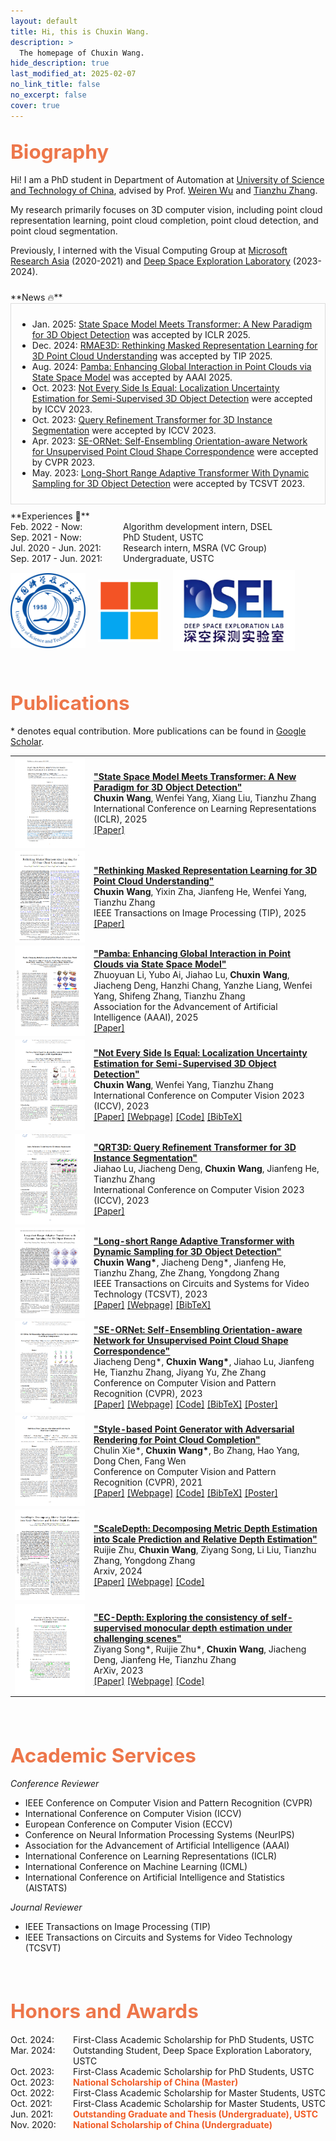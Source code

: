 ```yaml
---
layout: default
title: Hi, this is Chuxin Wang.
description: >
  The homepage of Chuxin Wang.
hide_description: true
last_modified_at: 2025-02-07
no_link_title: false 
no_excerpt: false 
cover: true
---
```


<h2 id="about"><span style="color:rgb(237, 118, 74); font-size: 1.5em;">Biography</span></h2>

Hi! I am a PhD student in Department of Automation at [University of Science and Technology of China](https://www.ustc.edu.cn/), advised by Prof. [Weiren Wu](https://en.wikipedia.org/wiki/Wu_Weiren) and [Tianzhu Zhang](https://scholar.google.com/citations?user=9sCGe-gAAAAJ&hl=zh-CN).

My research primarily focuses on 3D computer vision, including point cloud representation learning, point cloud completion, point cloud detection, and point cloud segmentation.
    
Previously, I interned with the Visual Computing Group at [Microsoft Research Asia](https://www.microsoft.com/en-us/research/lab/microsoft-research-asia/) (2020-2021) and [Deep Space Exploration Laboratory](http://www.dsel.cc/#/spaceFile/index) (2023-2024).

<div style="height: 10px;"></div> <!-- 空行 -->
**News 🔥**
<div style="border: 1px solid #ddd; padding: 10px; height: 300px; overflow-y: scroll;">
  <ul>
    <li>Jan. 2025: <a href="https://openreview.net/forum?id=Tisu1L0Jwt">State Space Model Meets Transformer: A New Paradigm for 3D Object Detection</a> was accepted by ICLR 2025.</li>
    <li>Dec. 2024: <a href="https://ieeexplore.ieee.org/document/10815033">RMAE3D: Rethinking Masked Representation Learning for 3D Point Cloud Understanding</a> was accepted by TIP 2025.</li>
    <li>Aug. 2024: <a href="https://arxiv.org/abs/2406.17442">Pamba: Enhancing Global Interaction in Point Clouds via State Space Model</a> was accepted by AAAI 2025.</li>
    <li>Oct. 2023: <a href="https://openaccess.thecvf.com/content/ICCV2023/papers/Wang_Not_Every_Side_Is_Equal_Localization_Uncertainty_Estimation_for_Semi-Supervised_ICCV_2023_paper.pdf">Not Every Side Is Equal: Localization Uncertainty Estimation for Semi-Supervised 3D Object Detection</a> were accepted by ICCV 2023.</li>
    <li>Oct. 2023: <a href="https://openaccess.thecvf.com/content/ICCV2023/papers/Lu_Query_Refinement_Transformer_for_3D_Instance_Segmentation_ICCV_2023_paper.pdf">Query Refinement Transformer for 3D Instance Segmentation</a> were accepted by ICCV 2023.</li>
    <li>Apr. 2023: <a href="https://openaccess.thecvf.com/content/CVPR2023/papers/Deng_SE-ORNet_Self-Ensembling_Orientation-Aware_Network_for_Unsupervised_Point_Cloud_Shape_Correspondence_CVPR_2023_paper.pdf">SE-ORNet: Self-Ensembling Orientation-aware Network for Unsupervised Point Cloud Shape Correspondence</a> were accepted by CVPR 2023.</li>
    <li>May. 2023: <a href="https://ieeexplore.ieee.org/abstract/document/10124821">Long-Short Range Adaptive Transformer With Dynamic Sampling for 3D Object Detection</a> were accepted by TCSVT 2023.</li>
  </ul>
</div>

<div style="height: 10px;"></div> <!-- 空行 -->
**Experiences 📖**
<style>
  .experience-item {
    display: flex;
    align-items: baseline;
    justify-content: left; /* 居中整个容器 */
  }
  .experience-date {
    min-width: 180px; /* 根据需要调整宽度 */
    text-align: left; /* 确保内容左对齐 */
  }
</style>

<div class="experience-item">
  <span class="experience-date">Feb. 2022 - Now:</span> Algorithm development intern, DSEL
</div>
<div class="experience-item">
  <span class="experience-date">Sep. 2021 - Now:</span> PhD Student, USTC
</div>
<div class="experience-item">
  <span class="experience-date">Jul. 2020 - Jun. 2021:</span> Research intern, MSRA (VC Group)
</div>
<div class="experience-item">
  <span class="experience-date">Sep. 2017 - Jun. 2021:</span> Undergraduate, USTC
</div>

<div style="height: 10px;"></div> <!-- 空行 -->
<!-- <div class="logo" style="display: flex; justify-content: space-around; align-items: center;"> -->
<div class="logo" style="display: flex; justify-content: left; align-items: center; gap: 20px;">
  <!-- <a href="https://en.nwpu.edu.cn/"><img src="images/logo_NWPU.png" alt="NWPU" style="height: 100px; width: auto;"></a> -->
  <!-- <a href="https://www.huawei.com/en/"><img src="images/logo_HUAWEI.jpeg" alt="HUAWEI" style="height: 100px; width: auto;"></a> -->
  <a><img src="assets/img/logo-ustc.png" alt="USTC" style="height: 120px; width: auto;"></a>
  <a><img src="assets/img/logo-msra.png" alt="MSRA" style="height: 100px; width: auto;"></a>
  <a><img src="assets/img/logo-dsel.png" alt="DSEL" style="height: 130px; width: auto;"></a>
</div>

<div style="height: 30px;"></div> <!-- 空行 -->
<h2 id="publications"><span style="color:rgb(237, 118, 74); font-size: 1.5em;">Publications</span></h2>

\* denotes equal contribution. More publications can be found in <a href="https://scholar.google.com/citations?user=0kS2MgIAAAAJ&hl=en">Google Scholar</a>.


<table style="border-collapse: collapse; border: none;">

  <tr style="border: none;">
    <td style="align-items:center; width: 25%; border: none;">
      <img src="/assets/img/logo-DEST3D.png" style="vertical-align:middle;"/>
    </td>
    <td style="align-items:center; border: none;">
      <a href="https://openreview.net/forum?id=Tisu1L0Jwt"> <b>"State Space Model Meets Transformer: A New Paradigm for 3D Object Detection" </b> </a>
      <br> <b>Chuxin Wang</b>, Wenfei Yang, Xiang Liu, Tianzhu Zhang
      <br> International Conference on Learning Representations (ICLR), 2025
      <br> 
      <a href="https://openreview.net/forum?id=Tisu1L0Jwt">[Paper]</a>
      <!-- <a href="https://chuxwa.github.io/Nesie/">[Webpage]</a> -->
      <!-- <a href="https://github.com/OpenSpaceAI/QRT3D">[Code]</a> -->
      <!-- <a href="https://chuxwa.github.io/Nesie/files/bib.txt">[BibTeX]</a> -->
    </td>
  </tr>

  <tr style="border: none;">
    <td style="align-items:center; width: 25%; border: none;">
      <img src="/assets/img/logo-RMAE3D.png" style="vertical-align:middle;"/>
    </td>
    <td style="align-items:center; border: none;">
      <a href="https://ieeexplore.ieee.org/document/10815033"> <b>"Rethinking Masked Representation Learning for 3D Point Cloud Understanding" </b> </a>
      <br> <b>Chuxin Wang</b>, Yixin Zha, Jianfeng He, Wenfei Yang, Tianzhu Zhang
      <br> IEEE Transactions on Image Processing (TIP), 2025
      <br> 
      <a href="https://ieeexplore.ieee.org/document/10815033">[Paper]</a>
      <!-- <a href="https://chuxwa.github.io/Nesie/">[Webpage]</a> -->
      <!-- <a href="https://github.com/OpenSpaceAI/QRT3D">[Code]</a> -->
      <!-- <a href="https://chuxwa.github.io/Nesie/files/bib.txt">[BibTeX]</a> -->
    </td>
  </tr>

  <tr style="border: none;">
    <td style="align-items:center; width: 25%; border: none;">
      <img src="/assets/img/logo-Pamba.png" style="vertical-align:middle;"/>
    </td>
    <td style="align-items:center; border: none;">
      <a href="https://arxiv.org/abs/2406.17442"> <b>"Pamba: Enhancing Global Interaction in Point Clouds via State Space Model" </b> </a>
      <br> Zhuoyuan Li, Yubo Ai, Jiahao Lu, <b>Chuxin Wang</b>, Jiacheng Deng, Hanzhi Chang, Yanzhe Liang, Wenfei Yang, Shifeng Zhang, Tianzhu Zhang
      <br> Association for the Advancement of Artificial Intelligence (AAAI), 2025
      <br> 
      <a href="https://arxiv.org/abs/2406.17442">[Paper]</a>
      <!-- <a href="https://chuxwa.github.io/Nesie/">[Webpage]</a> -->
      <!-- <a href="https://github.com/OpenSpaceAI/QRT3D">[Code]</a> -->
      <!-- <a href="https://chuxwa.github.io/Nesie/files/bib.txt">[BibTeX]</a> -->
    </td>
  </tr>

  <tr style="border: none;">
    <td style="align-items:center; width: 25%; border: none;">
      <img src="/assets/img/logo-Nesie.png" style="vertical-align:middle;"/>
    </td>
    <td style="align-items:center; border: none;">
      <a href="https://chuxwa.github.io/Nesie/"> <b>"Not Every Side Is Equal: Localization Uncertainty Estimation for Semi-Supervised 3D Object Detection" </b> </a>
      <br> <b>Chuxin Wang</b>, Wenfei Yang, Tianzhu Zhang
      <br> International Conference on Computer Vision 2023 (ICCV), 2023
      <br> 
      <a href="https://openaccess.thecvf.com/content/ICCV2023/papers/Wang_Not_Every_Side_Is_Equal_Localization_Uncertainty_Estimation_for_Semi-Supervised_ICCV_2023_paper.pdf">[Paper]</a>
      <a href="https://chuxwa.github.io/Nesie/">[Webpage]</a>
      <a href="https://github.com/OpenSpaceAI/Nesie">[Code]</a>
      <a href="https://chuxwa.github.io/Nesie/files/bib.txt">[BibTeX]</a>
    </td>
  </tr>

  <tr style="border: none;">
    <td style="align-items:center; width: 25%; border: none;">
      <img src="/assets/img/logo-QRT3D.png" style="vertical-align:middle;"/>
    </td>
    <td style="align-items:center; border: none;">
      <a href="https://openaccess.thecvf.com/content/ICCV2023/papers/Lu_Query_Refinement_Transformer_for_3D_Instance_Segmentation_ICCV_2023_paper.pdf"> <b>"QRT3D: Query Refinement Transformer for 3D Instance Segmentation" </b> </a>
      <br> Jiahao Lu, Jiacheng Deng, <b>Chuxin Wang</b>, Jianfeng He, Tianzhu Zhang
      <br> International Conference on Computer Vision 2023 (ICCV), 2023
      <br> 
      <a href="https://openaccess.thecvf.com/content/ICCV2023/papers/Lu_Query_Refinement_Transformer_for_3D_Instance_Segmentation_ICCV_2023_paper.pdf">[Paper]</a>
      <!-- <a href="https://chuxwa.github.io/Nesie/">[Webpage]</a> -->
      <!-- <a href="https://github.com/OpenSpaceAI/QRT3D">[Code]</a> -->
      <!-- <a href="https://chuxwa.github.io/Nesie/files/bib.txt">[BibTeX]</a> -->
    </td>
  </tr>

  <tr style="border: none;">
    <td style="align-items:center; width: 25%; border: none;">
      <img src="/assets/img/logo-LeadNet.png" style="vertical-align:middle;"/>
    </td>
    <td style="align-items:center; border: none;">
      <a href="https://chuxwa.github.io/LeadNet/"> <b>"Long-short Range Adaptive Transformer with Dynamic Sampling for 3D Object Detection" </b> </a>
      <br> <b>Chuxin Wang*</b>, Jiacheng Deng*, Jianfeng He, Tianzhu Zhang, Zhe Zhang, Yongdong Zhang
      <br> IEEE Transactions on Circuits and Systems for Video Technology (TCSVT), 2023
      <br> 
      <a href="https://ieeexplore.ieee.org/abstract/document/10124821">[Paper]</a>
      <a href="https://chuxwa.github.io/LeadNet/">[Webpage]</a>
      <!-- <a href="https://github.com/OpenSpaceAI/LeadNet">[Code]</a> -->
      <a href="https://chuxwa.github.io/LeadNet/files/bib.txt">[BibTeX]</a>
    </td>
  </tr>

  <tr style="border: none;">
    <td style="align-items:center; width: 25%; border: none;">
      <img src="/assets/img/logo-SE-ORNet.png" style="vertical-align:middle;"/>
    </td>
    <td style="align-items:center; border: none;">
      <a href="https://chuxwa.github.io/SE-ORNet/"> <b>"SE-ORNet: Self-Ensembling Orientation-aware Network for Unsupervised Point Cloud Shape Correspondence" </b> </a>
      <br> Jiacheng Deng*, <b>Chuxin Wang*</b>, Jiahao Lu, Jianfeng He, Tianzhu Zhang, Jiyang Yu, Zhe Zhang
      <br> Conference on Computer Vision and Pattern Recognition (CVPR), 2023
      <br> 
      <a href="https://openaccess.thecvf.com/content/CVPR2023/papers/Deng_SE-ORNet_Self-Ensembling_Orientation-Aware_Network_for_Unsupervised_Point_Cloud_Shape_Correspondence_CVPR_2023_paper.pdf">[Paper]</a>
      <a href="https://chuxwa.github.io/SE-ORNet/">[Webpage]</a>
      <a href="https://github.com/OpenSpaceAI/SE-ORNet">[Code]</a>
      <a href="https://chuxwa.github.io/SE-ORNet/files/bib.txt">[BibTeX]</a>
      <a href="https://chuxwa.github.io/SE-ORNet/files/cvpr23_poster_SE-ORNet.pdf">[Poster]</a>
    </td>
  </tr>

  <tr style="border: none;">
    <td style="align-items:center; width: 25%; border: none;">
      <img src="/assets/img/logo-SpareNet.png" style="vertical-align:middle;"/>
    </td>
    <td style="align-items:center; border: none;">
      <a href="https://alphapav.github.io/SpareNet/"> <b>"Style-based Point Generator with Adversarial Rendering for Point Cloud Completion" </b> </a>
      <br> Chulin Xie*, <b>Chuxin Wang*</b>, Bo Zhang, Hao Yang, Dong Chen, Fang Wen
      <br> Conference on Computer Vision and Pattern Recognition (CVPR), 2021
      <br> 
      <a href="https://arxiv.org/abs/2103.02535">[Paper]</a>
      <a href="https://alphapav.github.io/SpareNet/">[Webpage]</a>
      <a href="https://github.com/microsoft/SpareNet">[Code]</a>
      <a href="https://alphapav.github.io/SpareNet/files/bib.txt">[BibTeX]</a>
      <a href="https://alphapav.github.io/SpareNet/files/cvpr21_poster_sparenet.pdf">[Poster]</a>
    </td>
  </tr>

  <tr style="border: none;">
    <td style="align-items:center; width: 25%; border: none;">
      <img src="/assets/img/logo-ScaleDepth.png" style="vertical-align:middle"/>
    </td>
    <td style="align-items:center; border: none;">
      <a href="https://ruijiezhu94.github.io/ScaleDepth"> <b>"ScaleDepth: Decomposing Metric Depth Estimation into Scale Prediction and Relative Depth Estimation"</b> </a>
      <br> Ruijie Zhu, <b>Chuxin Wang</b>, Ziyang Song, Li Liu, Tianzhu Zhang, Yongdong Zhang
      <br> Arxiv, 2024
      <br> 
      <a href="https://arxiv.org/abs/2407.08187">[Paper]</a>
      <a href="https://ruijiezhu94.github.io/ScaleDepth">[Webpage]</a>
      <a href="https://github.com/RuijieZhu94/mmdepth/tree/main/projects/ScaleDepth">[Code]</a>
    </td>
  </tr>

  <tr style="border: none;">
    <td style="align-items:center; width: 25%; border: none;">
      <img src="/assets/img/logo-ECDepth.png" style="vertical-align:middle"/>
    </td>
    <td style="align-items:center; border: none;">
      <a href="https://ruijiezhu94.github.io/ECDepth_page/"> <b>"EC-Depth: Exploring the consistency of self-supervised monocular depth estimation under challenging scenes"</b> </a>
      <br>Ziyang Song*, Ruijie Zhu*, <b>Chuxin Wang</b>, Jiacheng Deng, Jianfeng He, Tianzhu Zhang
      <br> ArXiv, 2023
      <br> 
      <a href="http://arxiv.org/abs/2310.08044">[Paper]</a>
      <a href="https://ruijiezhu94.github.io/ECDepth_page/">[Webpage]</a>
      <a href="https://github.com/RuijieZhu94/EC-Depth">[Code]</a>
    </td>
  </tr>

</table>

<div style="height: 30px;"></div> <!-- 空行 -->
<h2 id="services"><span style="color:rgb(237, 118, 74); font-size: 1.5em;">Academic Services</span></h2>

*Conference Reviewer*
- IEEE Conference on Computer Vision and Pattern Recognition (CVPR)
- International Conference on Computer Vision (ICCV)
- European Conference on Computer Vision (ECCV)
- Conference on Neural Information Processing Systems (NeurIPS)
- Association for the Advancement of Artificial Intelligence (AAAI)
- International Conference on Learning Representations (ICLR)
- International Conference on Machine Learning (ICML)
- International Conference on Artificial Intelligence and Statistics (AISTATS)

*Journal Reviewer*
<!-- - IEEE Transactions on Pattern Analysis and Machine Intelligence (TPAMI) -->
- IEEE Transactions on Image Processing (TIP)
- IEEE Transactions on Circuits and Systems for Video Technology (TCSVT)


<div style="height: 30px;"></div> <!-- 空行 -->
<h2 id="honors"><span style="color:rgb(237, 118, 74); font-size: 1.5em;">Honors and Awards</span></h2>

<style>
  .honor-item {
    display: flex;
    align-items: baseline;
  }
  .honor-date {
    min-width: 100px; /* 根据需要调整宽度 */
  }
</style>

<div class="honor-item">
  <span class="honor-date">Oct. 2024:</span> First-Class Academic Scholarship for PhD Students, USTC
</div>
<div class="honor-item">
  <span class="honor-date">Mar. 2024:</span> Outstanding Student, Deep Space Exploration Laboratory, USTC
</div>
<div class="honor-item">
  <span class="honor-date">Oct. 2023:</span> First-Class Academic Scholarship for PhD Students, USTC
</div>
<div class="honor-item">
  <span class="honor-date">Oct. 2023:</span> <strong style="color:rgb(240, 92, 38);">National Scholarship of China (Master)</strong>
</div>
<div class="honor-item">
  <span class="honor-date">Oct. 2022:</span> First-Class Academic Scholarship for Master Students, USTC
</div>
<div class="honor-item">
  <span class="honor-date">Oct. 2021:</span> First-Class Academic Scholarship for Master Students, USTC
</div>
<div class="honor-item">
  <span class="honor-date">Jun. 2021:</span> <strong style="color:rgb(240, 92, 38);">Outstanding Graduate and Thesis (Undergraduate), USTC</strong>
</div>
<div class="honor-item">
  <span class="honor-date">Nov. 2020:</span> <strong style="color:rgb(240, 92, 38);">National Scholarship of China (Undergraduate)</strong>
</div>


